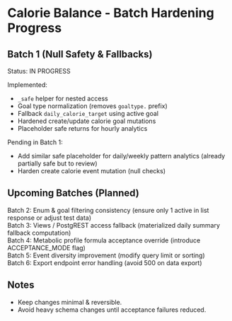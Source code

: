 # Calorie Balance - Batch Hardening Progress

## Batch 1 (Null Safety & Fallbacks)
Status: IN PROGRESS

Implemented:
- `_safe` helper for nested access
- Goal type normalization (removes `goaltype.` prefix)
- Fallback `daily_calorie_target` using active goal
- Hardened create/update calorie goal mutations
- Placeholder safe returns for hourly analytics

Pending in Batch 1:
- Add similar safe placeholder for daily/weekly pattern analytics (already partially safe but to review)
- Harden create calorie event mutation (null checks)

## Upcoming Batches (Planned)
Batch 2: Enum & goal filtering consistency (ensure only 1 active in list response or adjust test data)  
Batch 3: Views / PostgREST access fallback (materialized daily summary fallback computation)  
Batch 4: Metabolic profile formula acceptance override (introduce ACCEPTANCE_MODE flag)  
Batch 5: Event diversity improvement (modify query limit or sorting)  
Batch 6: Export endpoint error handling (avoid 500 on data export)

## Notes
- Keep changes minimal & reversible.
- Avoid heavy schema changes until acceptance failures reduced.
